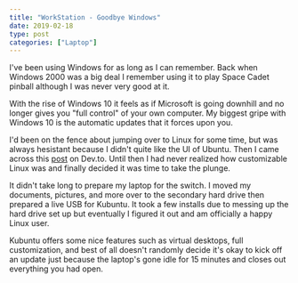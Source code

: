 ```yaml
---
title: "WorkStation - Goodbye Windows"
date: 2019-02-18
type: post
categories: ["Laptop"]
---
```


I've been using Windows for as long as I can remember. Back when Windows 2000 was a big deal I remember using it to play Space Cadet pinball although I was never very good at it. 

With the rise of Windows 10 it feels as if Microsoft is going downhill and no longer gives you "full control" of your own computer. My biggest gripe with Windows 10 is the automatic updates that it forces upon you.

I'd been on the fence about jumping over to Linux for some time, but was always hesistant because I didn't quite like the UI of Ubuntu. Then I came across this [post](https://dev.to/uf4no/my-kubuntu-osx-look-alike-desktop-setup-219g) on Dev.to. Until then I had never realized how customizable Linux was and finally decided it was time to take the plunge. 

It didn't take long to prepare my laptop for the switch. I moved my documents, pictures, and more over to the secondary hard drive then prepared a live USB for Kubuntu. It took a few installs due to messing up the hard drive set up but eventually I figured it out and am officially a happy Linux user. 

Kubuntu offers some nice features such as virtual desktops, full customization, and best of all doesn't randomly decide it's okay to kick off an update just because the laptop's gone idle for 15 minutes and closes out everything you had open.